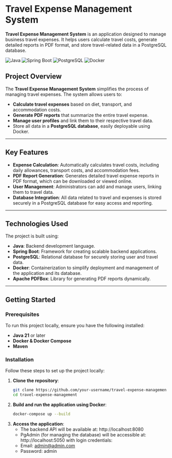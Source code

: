 # Travel Expense Management System

**Travel Expense Management System** is an application designed to manage business travel expenses. It helps users calculate travel costs, generate detailed reports in PDF format, and store travel-related data in a PostgreSQL database.

![Java](https://img.shields.io/badge/Java-ED8B00?style=for-the-badge&logo=java&logoColor=white)
![Spring Boot](https://img.shields.io/badge/Spring_Boot-F2F4F9?style=for-the-badge&logo=spring-boot)
![PostgreSQL](https://img.shields.io/badge/PostgreSQL-316192?style=for-the-badge&logo=postgresql&logoColor=white)
![Docker](https://img.shields.io/badge/Docker-2CA5E0?style=for-the-badge&logo=docker&logoColor=white)

## Project Overview

The **Travel Expense Management System** simplifies the process of managing travel expenses. The system allows users to:

- **Calculate travel expenses** based on diet, transport, and accommodation costs.
- **Generate PDF reports** that summarize the entire travel expense.
- **Manage user profiles** and link them to their respective travel data.
- Store all data in a **PostgreSQL database**, easily deployable using Docker.

---

## Key Features

- **Expense Calculation**: Automatically calculates travel costs, including daily allowances, transport costs, and accommodation fees.
- **PDF Report Generation**: Generates detailed travel expense reports in PDF format, which can be downloaded or viewed online.
- **User Management**: Administrators can add and manage users, linking them to travel data.
- **Database Integration**: All data related to travel and expenses is stored securely in a PostgreSQL database for easy access and reporting.

---

## Technologies Used

The project is built using:

- **Java**: Backend development language.
- **Spring Boot**: Framework for creating scalable backend applications.
- **PostgreSQL**: Relational database for securely storing user and travel data.
- **Docker**: Containerization to simplify deployment and management of the application and its database.
- **Apache PDFBox**: Library for generating PDF reports dynamically.

---

## Getting Started

### Prerequisites

To run this project locally, ensure you have the following installed:

- **Java 21** or later
- **Docker & Docker Compose**
- **Maven**

### Installation

Follow these steps to set up the project locally:

1. **Clone the repository**:
   ```bash
   git clone https://github.com/your-username/travel-expense-management.git
   cd travel-expense-management
   
2. **Build and run the application using Docker**:
   ```bash
   docker-compose up --build
   
3. **Access the application**:
   - The backend API will be available at: http://localhost:8080
   - PgAdmin (for managing the database) will be accessible at: http://localhost:5050 with login credentials:
   - Email: admin@admin.com
   - Password: admin